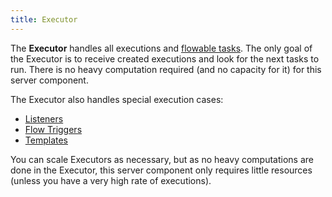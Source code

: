 ```yaml
---
title: Executor
---
```


The **Executor** handles all executions and [flowable tasks](flowable-tasks.md). The only goal of the Executor is to receive created executions and look for the next tasks to run. There is no heavy computation required (and no capacity for it) for this server component.

The Executor also handles special execution cases:
- [Listeners](listeners.md)
- [Flow Triggers](triggers/flow-trigger.md)
- [Templates](templates.md)

You can scale Executors as necessary, but as no heavy computations are done in the Executor, this server component only requires little resources (unless you have a very high rate of executions).